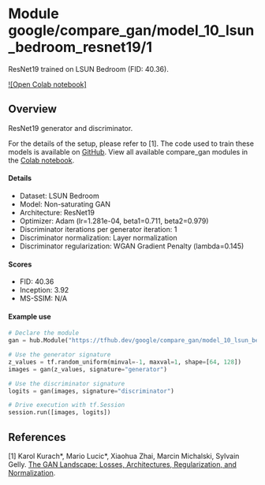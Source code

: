 # Module google/compare_gan/model_10_lsun_bedroom_resnet19/1
ResNet19 trained on LSUN Bedroom (FID: 40.36).

<!-- module-type: image-generator -->
<!-- asset-path: legacy -->
<!-- network-architecture: ResNet19 -->
<!-- dataset: lsun-bedroom -->
<!-- fine-tunable: false -->
<!-- format: hub -->


[![Open Colab notebook]](https://colab.research.google.com/github/google/compare_gan/blob/v2/compare_gan/src/tfhub_models.ipynb)

## Overview

ResNet19 generator and discriminator.

For the details of the setup, please refer to [1].
The code used to train these models is available on
[GitHub](https://github.com/google/compare_gan).
View all available compare_gan modules in the [Colab notebook](https://colab.research.google.com/github/google/compare_gan/blob/v2/compare_gan/src/tfhub_models.ipynb).

#### Details

* Dataset: LSUN Bedroom
* Model: Non-saturating GAN
* Architecture: ResNet19
* Optimizer: Adam (lr=1.281e-04, beta1=0.711, beta2=0.979)
* Discriminator iterations per generator iteration: 1
* Discriminator normalization: Layer normalization
* Discriminator regularization: WGAN Gradient Penalty (lambda=0.145)

#### Scores

* FID: 40.36
* Inception: 3.92
* MS-SSIM: N/A

#### Example use
```python
# Declare the module
gan = hub.Module("https://tfhub.dev/google/compare_gan/model_10_lsun_bedroom_resnet19/1")

# Use the generator signature
z_values = tf.random_uniform(minval=-1, maxval=1, shape=[64, 128])
images = gan(z_values, signature="generator")

# Use the discriminator signature
logits = gan(images, signature="discriminator")

# Drive execution with tf.Session
session.run([images, logits])
```

## References

[1] Karol Kurach*, Mario Lucic*, Xiaohua Zhai, Marcin Michalski, Sylvain Gelly.
[The GAN Landscape: Losses, Architectures, Regularization, and Normalization](https://arxiv.org/abs/1807.04720).
